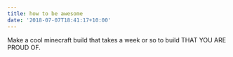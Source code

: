 ```yaml
---
title: how to be awesome
date: '2018-07-07T18:41:17+10:00'
---
```

Make a cool minecraft build that takes a week or so to build THAT YOU ARE PROUD OF.
